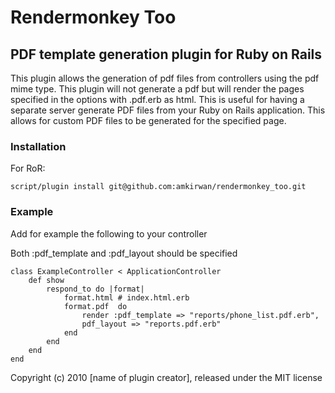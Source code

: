 # Rendermonkey Too

## PDF template generation plugin for Ruby on Rails

This plugin allows the generation of pdf files from controllers using the pdf mime type. This plugin will not generate a pdf but will render the pages specified in the options with .pdf.erb as html. This is useful for having a separate server generate PDF files from your Ruby on Rails application. This allows for custom PDF files to be generated for the specified page.

### Installation

For RoR:

    script/plugin install git@github.com:amkirwan/rendermonkey_too.git


### Example

Add for example the following to your controller

Both :pdf_template and :pdf_layout should be specified

    class ExampleController < ApplicationController
        def show
            respond_to do |format|
                format.html # index.html.erb
                format.pdf  do
                    render :pdf_template => "reports/phone_list.pdf.erb", 
                    pdf_layout => "reports.pdf.erb" 
                end
            end
        end
    end

Copyright (c) 2010 [name of plugin creator], released under the MIT license
